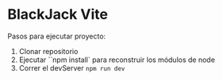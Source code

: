 # BlackJack Vite

Pasos para ejecutar proyecto:

1. Clonar repositorio
2. Ejecutar ``npm install` para reconstruir los módulos de node
3. Correr el devServer `npm run dev`
